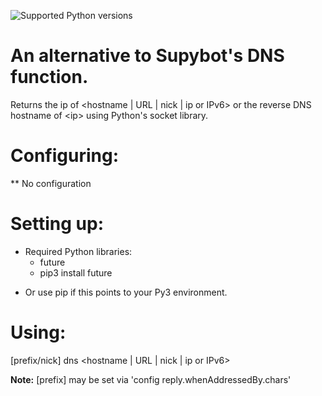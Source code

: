 ![Supported Python versions](https://img.shields.io/badge/python-3.4%2C%203.5%2C%203.6%2C%203.8-blue.svg)
# An alternative to Supybot's DNS function.
Returns the ip of <hostname | URL | nick | ip or IPv6> or the reverse DNS hostname of \<ip\> using Python's socket library.

Configuring:
===========

** No configuration

Setting up:
==========

* Required Python libraries:
    - future
    * pip3 install future
- Or use pip if this points to your Py3 environment.

Using:
=====

[prefix/nick] dns <hostname | URL | nick | ip or IPv6>

**Note:** [prefix] may be set via 'config reply.whenAddressedBy.chars'
